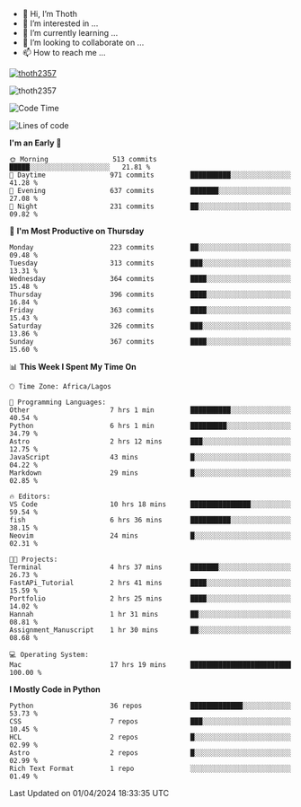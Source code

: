 <!---
thoth2357/thoth2357 is a ✨ special ✨ repository because its `README.md` (this file) appears on your GitHub profile.
You can click the Preview link to take a look at your changes.
--->

- 👋 Hi, I’m Thoth
- 👀 I’m interested in ...
- 🌱 I’m currently learning ...
- 💞️ I’m looking to collaborate on ...
- 📫 How to reach me ...


<p align="left"> <a href="https://github.com/ryo-ma/github-profile-trophy"><img src="https://github-profile-trophy.vercel.app/?username=thoth2357&theme=gruvbox&no-bg=true&no-frame=false&title=MultiLanguage,Commits,Repositories,Stars,Followers,PullRequest,Reviews,Issues" alt="thoth2357" /></a> </p>

<p align="left"> <img src="https://komarev.com/ghpvc/?username=thoth2357&label=Profile%20views&color=0e75b6&style=flat" alt="thoth2357" /> </p>

<!--START_SECTION:waka-->
![Code Time](http://img.shields.io/badge/Code%20Time-2%2C811%20hrs%2031%20mins-blue)

![Lines of code](https://img.shields.io/badge/From%20Hello%20World%20I%27ve%20Written-31.0%20million%20lines%20of%20code-blue)

**I'm an Early 🐤** 

```text
🌞 Morning                513 commits         █████░░░░░░░░░░░░░░░░░░░░   21.81 % 
🌆 Daytime                971 commits         ██████████░░░░░░░░░░░░░░░   41.28 % 
🌃 Evening                637 commits         ███████░░░░░░░░░░░░░░░░░░   27.08 % 
🌙 Night                  231 commits         ██░░░░░░░░░░░░░░░░░░░░░░░   09.82 % 
```
📅 **I'm Most Productive on Thursday** 

```text
Monday                   223 commits         ██░░░░░░░░░░░░░░░░░░░░░░░   09.48 % 
Tuesday                  313 commits         ███░░░░░░░░░░░░░░░░░░░░░░   13.31 % 
Wednesday                364 commits         ████░░░░░░░░░░░░░░░░░░░░░   15.48 % 
Thursday                 396 commits         ████░░░░░░░░░░░░░░░░░░░░░   16.84 % 
Friday                   363 commits         ████░░░░░░░░░░░░░░░░░░░░░   15.43 % 
Saturday                 326 commits         ███░░░░░░░░░░░░░░░░░░░░░░   13.86 % 
Sunday                   367 commits         ████░░░░░░░░░░░░░░░░░░░░░   15.60 % 
```


📊 **This Week I Spent My Time On** 

```text
🕑︎ Time Zone: Africa/Lagos

💬 Programming Languages: 
Other                    7 hrs 1 min         ██████████░░░░░░░░░░░░░░░   40.54 % 
Python                   6 hrs 1 min         █████████░░░░░░░░░░░░░░░░   34.79 % 
Astro                    2 hrs 12 mins       ███░░░░░░░░░░░░░░░░░░░░░░   12.75 % 
JavaScript               43 mins             █░░░░░░░░░░░░░░░░░░░░░░░░   04.22 % 
Markdown                 29 mins             █░░░░░░░░░░░░░░░░░░░░░░░░   02.85 % 

🔥 Editors: 
VS Code                  10 hrs 18 mins      ███████████████░░░░░░░░░░   59.54 % 
fish                     6 hrs 36 mins       ██████████░░░░░░░░░░░░░░░   38.15 % 
Neovim                   24 mins             █░░░░░░░░░░░░░░░░░░░░░░░░   02.31 % 

🐱‍💻 Projects: 
Terminal                 4 hrs 37 mins       ███████░░░░░░░░░░░░░░░░░░   26.73 % 
FastAPi_Tutorial         2 hrs 41 mins       ████░░░░░░░░░░░░░░░░░░░░░   15.59 % 
Portfolio                2 hrs 25 mins       ████░░░░░░░░░░░░░░░░░░░░░   14.02 % 
Hannah                   1 hr 31 mins        ██░░░░░░░░░░░░░░░░░░░░░░░   08.81 % 
Assignment_Manuscript    1 hr 30 mins        ██░░░░░░░░░░░░░░░░░░░░░░░   08.68 % 

💻 Operating System: 
Mac                      17 hrs 19 mins      █████████████████████████   100.00 % 
```

**I Mostly Code in Python** 

```text
Python                   36 repos            █████████████░░░░░░░░░░░░   53.73 % 
CSS                      7 repos             ███░░░░░░░░░░░░░░░░░░░░░░   10.45 % 
HCL                      2 repos             █░░░░░░░░░░░░░░░░░░░░░░░░   02.99 % 
Astro                    2 repos             █░░░░░░░░░░░░░░░░░░░░░░░░   02.99 % 
Rich Text Format         1 repo              ░░░░░░░░░░░░░░░░░░░░░░░░░   01.49 % 
```




 Last Updated on 01/04/2024 18:33:35 UTC
<!--END_SECTION:waka-->
<!--![](http://github-profile-summary-cards.vercel.app/api/cards/profile-details?username=thoth2357&theme=2077)

![](http://github-profile-summary-cards.vercel.app/api/cards/stats?username=thoth2357&theme=2077)![](http://github-profile-summary-cards.vercel.app/api/cards/productive-time?username=thoth2357&theme=2077&utcOffset=8) -->
